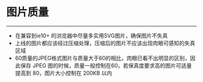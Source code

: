 # 图片质量
---
* 在兼容到ie10+ 的浏览器中尽量多实用SVG图片，确保图片不失真
* 上线的图片都应该经过压缩处理，压缩后的图片不应该出现肉眼可感知的失真区域
* 60质量的JPEG格式图片与质量大于60的相比，肉眼已看不出明显的区别，因此保存 JPEG 图的时候，质量一般控制在60，若保真度要求高的图片可适量提高到 80，图片大小控制在 200KB 以内